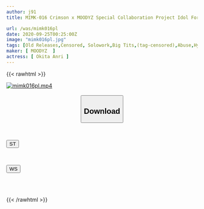 ```yaml
---
author: j91
title: MIMK-016 Crimson x MOODYZ Special Collaboration Project Idol Forced Manipulation ~ Orders given on smartphone become reality ~ A woman who cannot disobey orders Anri Okita

url: /was/mimk016pl
date: 2020-09-25T00:25:00Z
image: "mimk016pl.jpg"
tags: [Old Releases,Censored, Solowork,Big Tits,(tag-censored),Abuse,Hypnosis,Digital Mosaic,Entertainer,Original Collaboration,Long Boots	]
maker: [ MOODYZ  ]
actress: [ Okita Anri ]
---
```



{{< rawhtml >}}

<div class="video" data-videoid="APGp2J6yD1UmxX">
    <a href="javascript:;">
        <img src="/was/mimk016pl/mimk016pl.jpg" width="WIDTH" height="HEIGHT" alt="mimk016pl.mp4" loading="lazy">
    </a>
</div>

<script type="text/javascript" src="https://j91.asia/asset/on-demand-st.js"></script>

<br>
  <link rel="stylesheet" href="https://j91.asia/asset/bs5.css">
  
  <center>
  <button class="btn btn-primary" type="button" data-bs-toggle="collapse" data-bs-target=".multi-collapse" aria-expanded="false" aria-controls="multiCollapseExample1 multiCollapseExample2"><h2>Download</h2></button></center>
</p>
<div class="row">
  <div class="col">
    <div class="collapse multi-collapse" id="multiCollapseExample1">
      <div class="card card-body">
	      	      <br>
<div class="buttons">  
<p><a href="https://streamtape.to/v/APGp2J6yD1UmxX" target="_blank"><button class="btn-hover color-3"><i class="fa fa-download"></i> ST</button></a></p></div>
    </div>
  </div>
</div>
  <div class="col">
    <div class="collapse multi-collapse" id="multiCollapseExample2">
      <div class="card card-body">
	      <br>
<div class="buttons">
<p><a href="https://wolfstream.tv/jwrxhzx937ui" target="_blank"><button class="btn-hover color-8"><i class="fa fa-download"></i> WS</button></a></p></div>
<br><br>
      </div>
    </div>
  </div>
</div>

{{< /rawhtml >}}